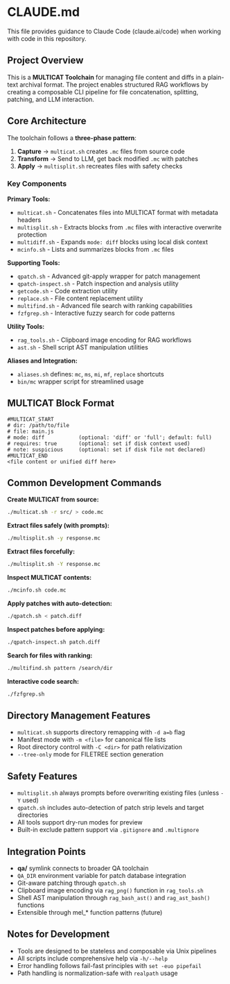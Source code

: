 # CLAUDE.md

This file provides guidance to Claude Code (claude.ai/code) when working with code in this repository.

## Project Overview

This is a **MULTICAT Toolchain** for managing file content and diffs in a plain-text archival format. The project enables structured RAG workflows by creating a composable CLI pipeline for file concatenation, splitting, patching, and LLM interaction.

## Core Architecture

The toolchain follows a **three-phase pattern**:
1. **Capture** → `multicat.sh` creates `.mc` files from source code
2. **Transform** → Send to LLM, get back modified `.mc` with patches
3. **Apply** → `multisplit.sh` recreates files with safety checks

### Key Components

**Primary Tools:**
- `multicat.sh` - Concatenates files into MULTICAT format with metadata headers
- `multisplit.sh` - Extracts blocks from `.mc` files with interactive overwrite protection
- `multidiff.sh` - Expands `mode: diff` blocks using local disk context
- `mcinfo.sh` - Lists and summarizes blocks from `.mc` files

**Supporting Tools:**
- `qpatch.sh` - Advanced git-apply wrapper for patch management
- `qpatch-inspect.sh` - Patch inspection and analysis utility
- `getcode.sh` - Code extraction utility
- `replace.sh` - File content replacement utility
- `multifind.sh` - Advanced file search with ranking capabilities
- `fzfgrep.sh` - Interactive fuzzy search for code patterns

**Utility Tools:**
- `rag_tools.sh` - Clipboard image encoding for RAG workflows
- `ast.sh` - Shell script AST manipulation utilities

**Aliases and Integration:**
- `aliases.sh` defines: `mc`, `ms`, `mi`, `mf`, `replace` shortcuts
- `bin/mc` wrapper script for streamlined usage

## MULTICAT Block Format

```text
#MULTICAT_START
# dir: /path/to/file
# file: main.js
# mode: diff           (optional: 'diff' or 'full'; default: full)
# requires: true       (optional: set if disk context used)
# note: suspicious     (optional: set if disk file not declared)
#MULTICAT_END
<file content or unified diff here>
```

## Common Development Commands

**Create MULTICAT from source:**
```bash
./multicat.sh -r src/ > code.mc
```

**Extract files safely (with prompts):**
```bash
./multisplit.sh -y response.mc
```

**Extract files forcefully:**
```bash
./multisplit.sh -Y response.mc
```

**Inspect MULTICAT contents:**
```bash
./mcinfo.sh code.mc
```

**Apply patches with auto-detection:**
```bash
./qpatch.sh < patch.diff
```

**Inspect patches before applying:**
```bash
./qpatch-inspect.sh patch.diff
```

**Search for files with ranking:**
```bash
./multifind.sh pattern /search/dir
```

**Interactive code search:**
```bash
./fzfgrep.sh
```

## Directory Management Features

- `multicat.sh` supports directory remapping with `-d a=b` flag
- Manifest mode with `-m <file>` for canonical file lists  
- Root directory control with `-C <dir>` for path relativization
- `--tree-only` mode for FILETREE section generation

## Safety Features

- `multisplit.sh` always prompts before overwriting existing files (unless `-Y` used)
- `qpatch.sh` includes auto-detection of patch strip levels and target directories
- All tools support dry-run modes for preview
- Built-in exclude pattern support via `.gitignore` and `.multignore`

## Integration Points

- **qa/** symlink connects to broader QA toolchain
- `QA_DIR` environment variable for patch database integration
- Git-aware patching through `qpatch.sh`
- Clipboard image encoding via `rag_png()` function in `rag_tools.sh`
- Shell AST manipulation through `rag_bash_ast()` and `rag_ast_bash()` functions
- Extensible through mel_* function patterns (future)

## Notes for Development

- Tools are designed to be stateless and composable via Unix pipelines
- All scripts include comprehensive help via `-h/--help`
- Error handling follows fail-fast principles with `set -euo pipefail`
- Path handling is normalization-safe with `realpath` usage